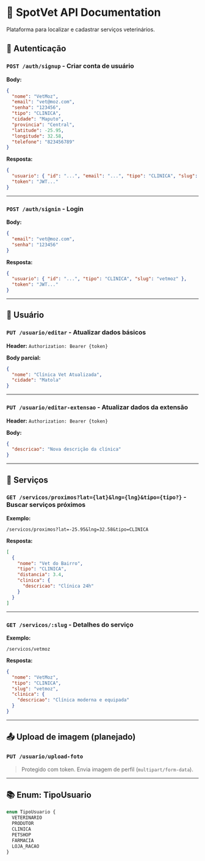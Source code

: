 
# 📘 SpotVet API Documentation

Plataforma para localizar e cadastrar serviços veterinários.

## 🔐 Autenticação

### `POST /auth/signup` - Criar conta de usuário

**Body:**
```json
{
  "nome": "VetMoz",
  "email": "vet@moz.com",
  "senha": "123456",
  "tipo": "CLINICA",
  "cidade": "Maputo",
  "provincia": "Central",
  "latitude": -25.95,
  "longitude": 32.58,
  "telefone": "823456789"
}
```

**Resposta:**
```json
{
  "usuario": { "id": "...", "email": "...", "tipo": "CLINICA", "slug": "vetmoz" },
  "token": "JWT..."
}
```

---

### `POST /auth/signin` - Login

**Body:**
```json
{
  "email": "vet@moz.com",
  "senha": "123456"
}
```

**Resposta:**
```json
{
  "usuario": { "id": "...", "tipo": "CLINICA", "slug": "vetmoz" },
  "token": "JWT..."
}
```

---

## 👤 Usuário

### `PUT /usuario/editar` - Atualizar dados básicos

**Header:** `Authorization: Bearer {token}`

**Body parcial:**
```json
{
  "nome": "Clínica Vet Atualizada",
  "cidade": "Matola"
}
```

---

### `PUT /usuario/editar-extensao` - Atualizar dados da extensão

**Header:** `Authorization: Bearer {token}`

**Body:**
```json
{
  "descricao": "Nova descrição da clínica"
}
```

---

## 📍 Serviços

### `GET /servicos/proximos?lat={lat}&lng={lng}&tipo={tipo?}` - Buscar serviços próximos

**Exemplo:**
```
/servicos/proximos?lat=-25.95&lng=32.58&tipo=CLINICA
```

**Resposta:**
```json
[
  {
    "nome": "Vet do Bairro",
    "tipo": "CLINICA",
    "distancia": 3.4,
    "clinica": {
      "descricao": "Clínica 24h"
    }
  }
]
```

---

### `GET /servicos/:slug` - Detalhes do serviço

**Exemplo:**
```
/servicos/vetmoz
```

**Resposta:**
```json
{
  "nome": "VetMoz",
  "tipo": "CLINICA",
  "slug": "vetmoz",
  "clinica": {
    "descricao": "Clínica moderna e equipada"
  }
}
```

---

## 📤 Upload de imagem (planejado)

### `PUT /usuario/upload-foto`

> Protegido com token. Envia imagem de perfil (`multipart/form-data`).

---

## 📚 Enum: TipoUsuario

```ts
enum TipoUsuario {
  VETERINARIO
  PRODUTOR
  CLINICA
  PETSHOP
  FARMACIA
  LOJA_RACAO
}
```
